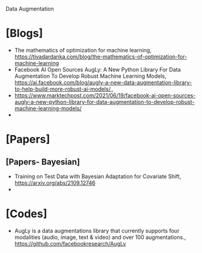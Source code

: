 Data Augmentation

# [Blogs]
+ The mathematics of optimization for machine learning, https://tivadardanka.com/blog/the-mathematics-of-optimization-for-machine-learning
+ Facebook AI Open Sources AugLy: A New Python Library For Data Augmentation To Develop Robust Machine Learning Models, https://ai.facebook.com/blog/augly-a-new-data-augmentation-library-to-help-build-more-robust-ai-models/,, 
+ https://www.marktechpost.com/2021/06/19/facebook-ai-open-sources-augly-a-new-python-library-for-data-augmentation-to-develop-robust-machine-learning-models/
+ 

# [Papers]


## [Papers- Bayesian]
+ Training on Test Data with Bayesian Adaptation for Covariate Shift, https://arxiv.org/abs/2109.12746
+ 

# [Codes]
+ AugLy is a data augmentations library that currently supports four modalities (audio, image, text & video) and over 100 augmentations., https://github.com/facebookresearch/AugLy

